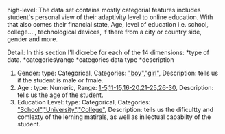 high-level:
The data set contains mostly categorial features includes student's personal view of their adaptivity level to online education.
With that also comes their financial state, Age, level of education i.e. school, college... , technological devices, if there from a city or country side, gender and more.

Detail: 
In this section I'll dicrebe for each of the 14 dimensions: 
*type of data.
*categories\range
*categories data type
*description

1. Gender: type: Categorical, Categories: ["boy","girl"](string), Description: tells us if the student is male or fmale.
2. Age : type: Numeric, Range: [1-5,11-15,16-20,21-25,26-30](int),  Description: tells us the age of the student.
3. Education Level: type: Categorical, Categories: ["School","University","College"](string), Description: tells us the dificultty and comlexty of the lerning matirals, as well as inllectual capabilty of the student. 


